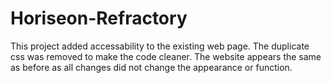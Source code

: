 # Horiseon-Refractory
This project added  accessability to the existing web page.
The duplicate css was removed to make the code cleaner.
The website appears the same as before as all changes did not change the appearance or function.